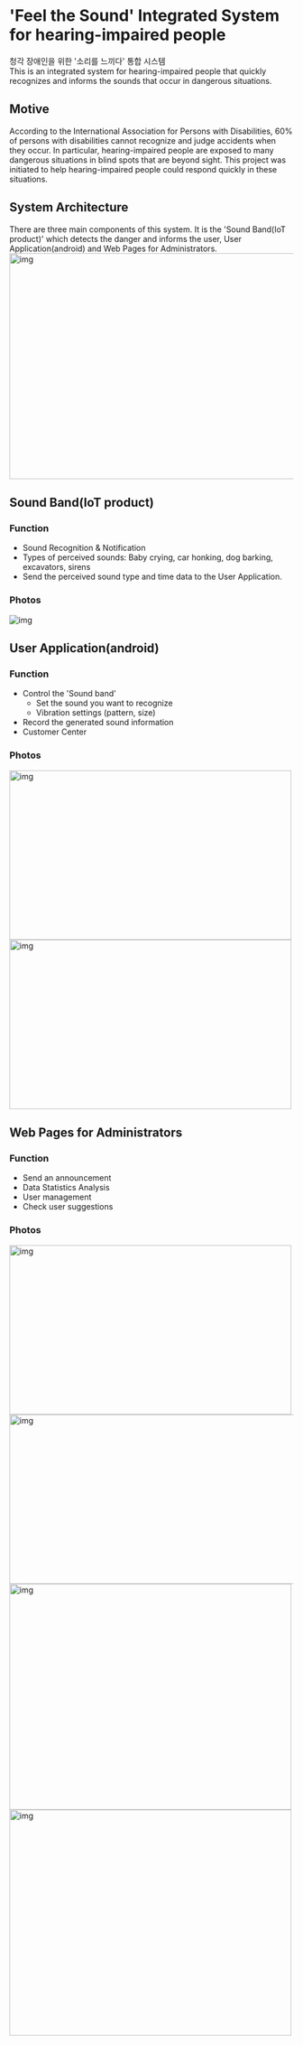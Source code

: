 # 'Feel the Sound' Integrated System for hearing-impaired people   
 청각 장애인을 위한 '소리를 느끼다' 통합 시스템   
This is an integrated system for hearing-impaired people that quickly recognizes and informs the sounds that occur in dangerous situations.


## Motive
 According to the International Association for Persons with Disabilities, 60% of persons with disabilities cannot recognize and judge accidents when they occur. In particular, hearing-impaired people are exposed to many dangerous situations in blind spots that are beyond sight. 
This project was initiated to help hearing-impaired people could respond quickly in these situations.


## System Architecture
 There are three main components of this system. It is the 'Sound Band(IoT product)' which detects the danger and informs the user, User Application(android) and Web Pages for Administrators.   
<img src="./Images/SystemArchitecture.png" width="600px" height="400px" title="img" alt="img"></img><br/>


## Sound Band(IoT product)
### Function
* Sound Recognition & Notification
* Types of perceived sounds: Baby crying, car honking, dog barking, excavators, sirens
* Send the perceived sound type and time data to the User Application.   

### Photos
![img](./Images/SoundBand.png)

  
## User Application(android)
### Function
* Control the 'Sound band' 
  * Set the sound you want to recognize
  * Vibration settings (pattern, size)
* Record the generated sound information
* Customer Center

### Photos
<img src="./Images/UserApplication2.png" width="500px" height="300px" title="img" alt="img"></img><br/>
<img src="./Images/UserApplication2.png" width="500px" height="300px" title="img" alt="img"></img><br/>



## Web Pages for Administrators
### Function
* Send an announcement
* Data Statistics Analysis
* User management
* Check user suggestions

### Photos
<img src="./Images/Web1.png" width="500px" height="300px" title="img" alt="img"></img><br/>
<img src="./Images/Web2.png" width="700px" height="300px" title="img" alt="img"></img><br/>
<img src="./Images/Web3.png" width="500px" height="400px" title="img" alt="img"></img><br/>
<img src="./Images/web4.png" width="500px" height="400px" title="img" alt="img"></img><br/>

